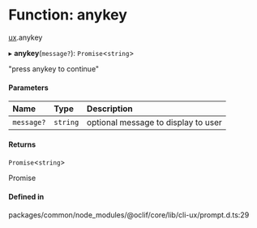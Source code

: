 # Function: anykey

[ux](../modules/ux.md).anykey

▸ **anykey**(`message?`): `Promise`<`string`\>

"press anykey to continue"

#### Parameters

| Name | Type | Description |
| :------ | :------ | :------ |
| `message?` | `string` | optional message to display to user |

#### Returns

`Promise`<`string`\>

Promise<string>

#### Defined in

packages/common/node_modules/@oclif/core/lib/cli-ux/prompt.d.ts:29
